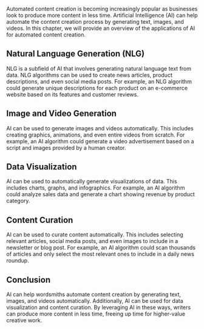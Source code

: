 
Automated content creation is becoming increasingly popular as businesses look to produce more content in less time. Artificial Intelligence (AI) can help automate the content creation process by generating text, images, and videos. In this chapter, we will provide an overview of the applications of AI for automated content creation.

Natural Language Generation (NLG)
---------------------------------

NLG is a subfield of AI that involves generating natural language text from data. NLG algorithms can be used to create news articles, product descriptions, and even social media posts. For example, an NLG algorithm could generate unique descriptions for each product on an e-commerce website based on its features and customer reviews.

Image and Video Generation
--------------------------

AI can be used to generate images and videos automatically. This includes creating graphics, animations, and even entire videos from scratch. For example, an AI algorithm could generate a video advertisement based on a script and images provided by a human creator.

Data Visualization
------------------

AI can be used to automatically generate visualizations of data. This includes charts, graphs, and infographics. For example, an AI algorithm could analyze sales data and generate a chart showing revenue by product category.

Content Curation
----------------

AI can be used to curate content automatically. This includes selecting relevant articles, social media posts, and even images to include in a newsletter or blog post. For example, an AI algorithm could scan thousands of articles and only select the most relevant ones to include in a daily news roundup.

Conclusion
----------

AI can help wordsmiths automate content creation by generating text, images, and videos automatically. Additionally, AI can be used for data visualization and content curation. By leveraging AI in these ways, writers can produce more content in less time, freeing up time for higher-value creative work.
